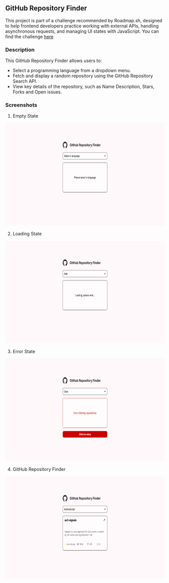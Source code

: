 ## GitHub Repository Finder

This project is part of a challenge recommended by Roadmap.sh, designed to help frontend developers practice working with external APIs, handling asynchronous requests, and managing UI states with JavaScript.
You can find the challenge [here](https://roadmap.sh/projects/github-random-repo)

### Description

This GitHub Repository Finder allows users to:
- Select a programming language from a dropdown menu.
- Fetch and display a random repository using the GitHub Repository Search API.
- View key details of the repository, such as Name Description, Stars, Forks and Open issues.


### Screenshots

1. Empty State
<img src="/images/Repo-Finder-0.png" alt="Profile selection" width="700" height="325">

2. Loading State
<img src="/images/Repo-Finder-2.png" alt="Profile selection" width="700" height="325">

3. Error State
<img src="/images/Repo-Finder-3.png" alt="Profile selection" width="700" height="325">


4. GitHub Repository Finder
<img src="/images/Repo-Finder-1.png" alt="Profile selection" width="700" height="325">
